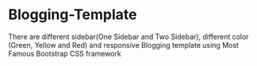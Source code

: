 # Blogging-Template
There are different sidebar(One Sidebar and Two Sidebar), different color (Green, Yellow and Red) and responsive Blogging template using Most Famous Bootstrap CSS framework
